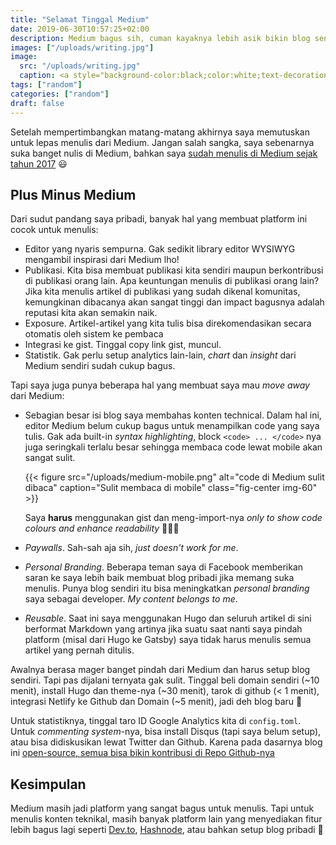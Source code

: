 ```yaml
---
title: "Selamat Tinggal Medium"
date: 2019-06-30T10:57:25+02:00
description: Medium bagus sih, cuman kayaknya lebih asik bikin blog sendiri 🥳
images: ["/uploads/writing.jpg"]
image:
  src: "/uploads/writing.jpg"
  caption: <a style="background-color:black;color:white;text-decoration:none;padding:4px 6px;font-family:-apple-system, BlinkMacSystemFont, &quot;San Francisco&quot;, &quot;Helvetica Neue&quot;, Helvetica, Ubuntu, Roboto, Noto, &quot;Segoe UI&quot;, Arial, sans-serif;font-size:12px;font-weight:bold;line-height:1.2;display:inline-block;border-radius:3px" href="https://unsplash.com/@nickmorrison?utm_medium=referral&amp;utm_campaign=photographer-credit&amp;utm_content=creditBadge" target="_blank" rel="noopener noreferrer" title="Download free do whatever you want high-resolution photos from Nick Morrison"><span style="display:inline-block;padding:2px 3px"><svg xmlns="http://www.w3.org/2000/svg" style="height:12px;width:auto;position:relative;vertical-align:middle;top:-2px;fill:white" viewBox="0 0 32 32"><title>unsplash-logo</title><path d="M10 9V0h12v9H10zm12 5h10v18H0V14h10v9h12v-9z"></path></svg></span><span style="display:inline-block;padding:2px 3px">Nick Morrison</span></a>
tags: ["random"]
categories: ["random"]
draft: false
---
```


Setelah mempertimbangkan matang-matang akhirnya saya memutuskan untuk lepas menulis dari Medium. Jangan salah sangka, saya sebenarnya suka banget nulis di Medium, bahkan saya [sudah menulis di Medium sejak tahun 2017](https://medium.com/@Dewey92) 😃

## Plus Minus Medium

Dari sudut pandang saya pribadi, banyak hal yang membuat platform ini cocok untuk menulis:

- Editor yang nyaris sempurna. Gak sedikit library editor WYSIWYG mengambil inspirasi dari Medium lho!
- Publikasi. Kita bisa membuat publikasi kita sendiri maupun berkontribusi di publikasi orang lain. Apa keuntungan menulis di publikasi orang lain? Jika kita menulis artikel di publikasi yang sudah dikenal komunitas, kemungkinan dibacanya akan sangat tinggi dan impact bagusnya adalah reputasi kita akan semakin naik.
- Exposure. Artikel-artikel yang kita tulis bisa direkomendasikan secara otomatis oleh sistem ke pembaca
- Integrasi ke gist. Tinggal copy link gist, muncul.
- Statistik. Gak perlu setup analytics lain-lain, _chart_ dan _insight_ dari Medium sendiri sudah cukup bagus.

Tapi saya juga punya beberapa hal yang membuat saya mau _move away_ dari Medium:

- Sebagian besar isi blog saya membahas konten technical. Dalam hal ini, editor Medium belum cukup bagus untuk menampilkan code yang saya tulis. Gak ada built-in _syntax highlighting_, block `<code> ... </code>` nya juga seringkali terlalu besar sehingga membaca code lewat mobile akan sangat sulit.

    {{< figure src="/uploads/medium-mobile.png" alt="code di Medium sulit dibaca" caption="Sulit membaca di mobile" class="fig-center img-60" >}}

    Saya **harus** menggunakan gist dan meng-import-nya _only to show code colours and enhance readability_ 🤦🏻‍♀️
- _Paywalls_. Sah-sah aja sih, _just doesn't work for me_.
- _Personal Branding_. Beberapa teman saya di Facebook memberikan saran ke saya lebih baik membuat blog pribadi jika memang suka menulis. Punya blog sendiri itu bisa meningkatkan _personal branding_ saya sebagai developer. _My content belongs to me_.
- _Reusable_. Saat ini saya menggunakan Hugo dan seluruh artikel di sini berformat Markdown yang artinya jika suatu saat nanti saya pindah platform (misal dari Hugo ke Gatsby) saya tidak harus menulis semua artikel yang pernah ditulis.

Awalnya berasa mager banget pindah dari Medium dan harus setup blog sendiri. Tapi pas dijalani ternyata gak sulit. Tinggal beli domain sendiri (~10 menit), install Hugo dan theme-nya (~30 menit), tarok di github (&lt; 1 menit), integrasi Netlify ke Github dan Domain (~5 menit), jadi deh blog baru 🎉

Untuk statistiknya, tinggal taro ID Google Analytics kita di `config.toml`. Untuk _commenting system_-nya, bisa install Disqus (tapi saya belum setup), atau bisa didiskusikan lewat Twitter dan Github. Karena pada dasarnya blog ini [open-source, semua bisa bikin kontribusi di Repo Github-nya](https://github.com/dewey92/jihad-waspada)

## Kesimpulan
Medium masih jadi platform yang sangat bagus untuk menulis. Tapi untuk menulis konten teknikal, masih banyak platform lain yang menyediakan fitur lebih bagus lagi seperti [Dev.to](https://dev.to), [Hashnode](https://hashnode.com/devblog), atau bahkan setup blog pribadi 🙂